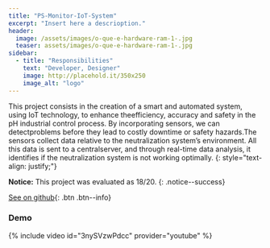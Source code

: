 ```yaml
---
title: "PS-Monitor-IoT-System"
excerpt: "Insert here a descrioption."
header:
  image: /assets/images/o-que-e-hardware-ram-1-.jpg
  teaser: assets/images/o-que-e-hardware-ram-1-.jpg
sidebar:
  - title: "Responsibilities"
    text: "Developer, Designer"
    image: http://placehold.it/350x250
    image_alt: "logo"
---
```


This project consists in the creation of a smart and automated system, using IoT technology, to enhance theefficiency, accuracy and safety in the pH industrial control process. By incorporating sensors, we can detectproblems before they lead to costly downtime or safety hazards.The sensors collect data relative to the neutralization system’s environment. All this data is sent to a centralserver, and through real-time data analysis, it identifies if the neutralization system is not working optimally.
{: style="text-align: justify;"}

**Notice:** This project was evaluated as 18/20.
{: .notice--success}

[See on github](https://github.com/MiguelRocha2001/PS-Monitor-IoT-System){: .btn .btn--info}


### Demo
{% include video id="3nySVzwPdcc" provider="youtube" %}
